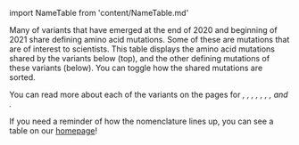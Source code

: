 import NameTable from 'content/NameTable.md'

Many of variants that have emerged at the end of 2020 and beginning of 2021 share defining amino acid mutations. Some of these are mutations that are of interest to scientists. This table displays the amino acid mutations shared by the variants below (top), and the other defining mutations of these variants (below). You can toggle how the shared mutations are sorted.

You can read more about each of the variants on the pages for <Var name="20I (Alpha, V1)" prefix=""/>, <Var name="20H (Beta, V2)" prefix=""/>, <Var name="20J (Gamma, V3)" prefix=""/>, <Var name="21A (Delta)" prefix=""/>, <Var name="21B (Kappa)" prefix=""/>, <Var name="21C (Epsilon)" prefix=""/>, <Var name="21D (Eta)" prefix=""/>, and <Var name="21F (Iota)" prefix=""/>.

If you need a reminder of how the nomenclature lines up, you can see a table on our [homepage](/)!
